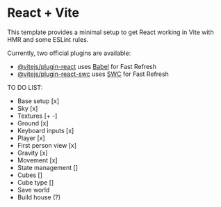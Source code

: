 # React + Vite

This template provides a minimal setup to get React working in Vite with HMR and some ESLint rules.

Currently, two official plugins are available:

- [@vitejs/plugin-react](https://github.com/vitejs/vite-plugin-react/blob/main/packages/plugin-react/README.md) uses [Babel](https://babeljs.io/) for Fast Refresh
- [@vitejs/plugin-react-swc](https://github.com/vitejs/vite-plugin-react-swc) uses [SWC](https://swc.rs/) for Fast Refresh



TO DO LIST:
- Base setup [x]
- Sky [x]
- Textures [+ -]
- Ground [x]
- Keyboard inputs [x]
- Player [x]
- First person view [x]
- Gravity [x]
- Movement [x]
- State management []
- Cubes []
- Cube type []
- Save world
- Build house (?)
